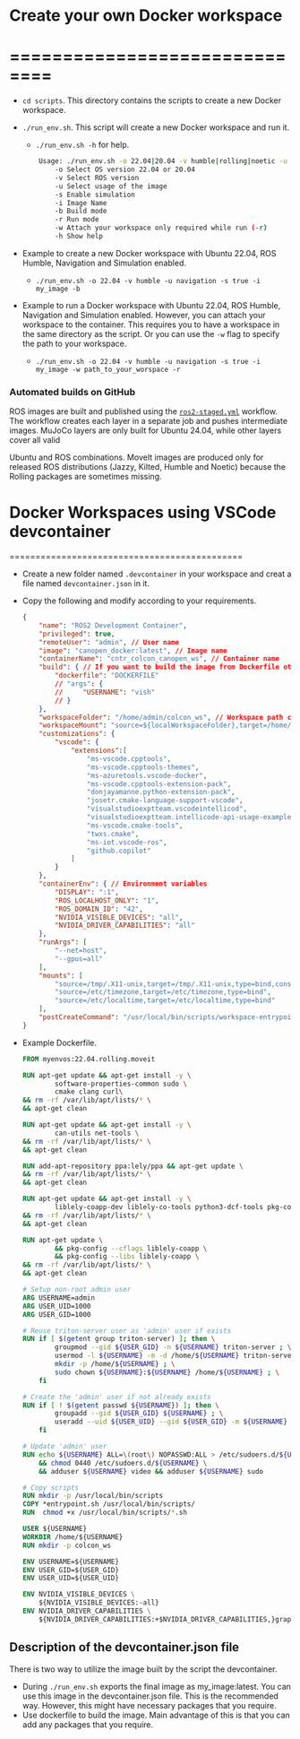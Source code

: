 # Create your own Docker workspace
# ==============================
- `cd scripts`. This directory contains the scripts to create a new Docker workspace.
- `./run_env.sh`. This script will create a new Docker workspace and run it.
    - `./run_env.sh -h` for help.

    ```bash
        Usage: ./run_env.sh -o 22.04|20.04 -v humble|rolling|noetic -u manipulation|navigation|both -s true|false -i image_name -b|-r -w dev_ws
            -o Select OS version 22.04 or 20.04
            -v Select ROS version
            -u Select usage of the image
            -s Enable simulation
            -i Image Name
            -b Build mode
            -r Run mode
            -w Attach your workspace only required while run (-r)
            -h Show help
    ```
- Example to create a new Docker workspace with Ubuntu 22.04, ROS Humble, Navigation and Simulation enabled.
    - `./run_env.sh -o 22.04 -v humble -u navigation -s true -i my_image -b`
- Example to run a Docker workspace with Ubuntu 22.04, ROS Humble, Navigation and Simulation enabled. However, you can attach your workspace to the container. This requires you to have a workspace in the same directory as the script. Or you can use the `-w` flag to specify the path to your workspace.
    - `./run_env.sh -o 22.04 -v humble -u navigation -s true -i my_image -w path_to_your_worspace -r`

### Automated builds on GitHub
ROS images are built and published using the
[`ros2-staged.yml`](../.github/workflows/ros2-staged.yml) workflow. The workflow
creates each layer in a separate job and pushes intermediate images. MuJoCo
layers are only built for Ubuntu&nbsp;24.04, while other layers cover all valid

Ubuntu and ROS combinations. MoveIt images are produced only for released ROS
distributions (Jazzy, Kilted, Humble and Noetic) because the Rolling packages
are sometimes missing.

# Docker Workspaces using VSCode devcontainer
=============================================
- Create a new folder named `.devcontainer` in your workspace and creat a file named `devcontainer.json` in it.
- Copy the following and modify according to your requirements.

    ```json
    {
        "name": "ROS2 Development Container",
        "privileged": true,
        "remoteUser": "admin", // User name
        "image": "canopen_docker:latest", // Image name
        "containerName": "cntr_colcon_canopen_ws", // Container name
        "build": { // If you want to build the image from Dockerfile otherwise comment this section. Also, this requires you to have a Dockerfile in the same directory as the devcontainer.json
            "dockerfile": "DOCKERFILE"
            // "args": {
            //     "USERNAME": "vish"
            // }
        },
        "workspaceFolder": "/home/admin/colcon_ws", // Workspace path created in dockerfile.
        "workspaceMount": "source=${localWorkspaceFolder},target=/home/admin/colcon_ws,type=bind", // Bind your workspace to the container
        "customizations": {
            "vscode": {
                "extensions":[
                    "ms-vscode.cpptools",
                    "ms-vscode.cpptools-themes",
                    "ms-azuretools.vscode-docker",
                    "ms-vscode.cpptools-extension-pack",
                    "donjayamanne.python-extension-pack",
                    "josetr.cmake-language-support-vscode",
                    "visualstudioexptteam.vscodeintellicod",
                    "visualstudioexptteam.intellicode-api-usage-examples",
                    "ms-vscode.cmake-tools",
                    "twxs.cmake",
                    "ms-iot.vscode-ros",
                    "github.copilot"
                ]
            }
        },
        "containerEnv": { // Environment variables
            "DISPLAY": ":1",
            "ROS_LOCALHOST_ONLY": "1",
            "ROS_DOMAIN_ID": "42",
            "NVIDIA_VISIBLE_DEVICES": "all",
            "NVIDIA_DRIVER_CAPABILITIES": "all"
        },
        "runArgs": [
            "--net=host",
            "--gpus=all"
        ],
        "mounts": [
            "source=/tmp/.X11-unix,target=/tmp/.X11-unix,type=bind,consistency=cached",
            "source=/etc/timezone,target=/etc/timezone,type=bind",
            "source=/etc/localtime,target=/etc/localtime,type=bind"
        ],
        "postCreateCommand": "/usr/local/bin/scripts/workspace-entrypoint.sh && sudo chown -R admin:admin /home/admin/colcon_ws" // Caution: This will run the entrypoint script in the dockerfile. You can modify it according to your requirements. Remember to change user name and workspace path.
    }
    ```
- Example Dockerfile.

    ```dockerfile
    FROM myenvos:22.04.rolling.moveit

    RUN apt-get update && apt-get install -y \
            software-properties-common sudo \
            cmake clang curl\
    && rm -rf /var/lib/apt/lists/* \
    && apt-get clean

    RUN apt-get update && apt-get install -y \
            can-utils net-tools \
    && rm -rf /var/lib/apt/lists/* \
    && apt-get clean

    RUN add-apt-repository ppa:lely/ppa && apt-get update \
    && rm -rf /var/lib/apt/lists/* \
    && apt-get clean

    RUN apt-get update && apt-get install -y \
            liblely-coapp-dev liblely-co-tools python3-dcf-tools pkg-config \
    && rm -rf /var/lib/apt/lists/* \
    && apt-get clean

    RUN apt-get update \
            && pkg-config --cflags liblely-coapp \
            && pkg-config --libs liblely-coapp \
    && rm -rf /var/lib/apt/lists/* \
    && apt-get clean

    # Setup non-root admin user
    ARG USERNAME=admin
    ARG USER_UID=1000
    ARG USER_GID=1000

    # Reuse triton-server user as 'admin' user if exists
    RUN if [ $(getent group triton-server) ]; then \
            groupmod --gid ${USER_GID} -n ${USERNAME} triton-server ; \
            usermod -l ${USERNAME} -m -d /home/${USERNAME} triton-server ; \
            mkdir -p /home/${USERNAME} ; \
            sudo chown ${USERNAME}:${USERNAME} /home/${USERNAME} ; \
        fi

    # Create the 'admin' user if not already exists
    RUN if [ ! $(getent passwd ${USERNAME}) ]; then \
            groupadd --gid ${USER_GID} ${USERNAME} ; \
            useradd --uid ${USER_UID} --gid ${USER_GID} -m ${USERNAME} ; \
        fi

    # Update 'admin' user
    RUN echo ${USERNAME} ALL=\(root\) NOPASSWD:ALL > /etc/sudoers.d/${USERNAME} \
        && chmod 0440 /etc/sudoers.d/${USERNAME} \
        && adduser ${USERNAME} video && adduser ${USERNAME} sudo

    # Copy scripts
    RUN mkdir -p /usr/local/bin/scripts
    COPY *entrypoint.sh /usr/local/bin/scripts/
    RUN  chmod +x /usr/local/bin/scripts/*.sh

    USER ${USERNAME}
    WORKDIR /home/${USERNAME}
    RUN mkdir -p colcon_ws

    ENV USERNAME=${USERNAME}
    ENV USER_GID=${USER_GID}
    ENV USER_UID=${USER_UID}

    ENV NVIDIA_VISIBLE_DEVICES \
        ${NVIDIA_VISIBLE_DEVICES:-all}
    ENV NVIDIA_DRIVER_CAPABILITIES \
        ${NVIDIA_DRIVER_CAPABILITIES:+$NVIDIA_DRIVER_CAPABILITIES,}graphics
    ```

## Description of the devcontainer.json file
There is two way to utilize the image built by the script the devcontainer.
- During `./run_env.sh` exports the final image as my_image:latest. You can use this image in the devcontainer.json file. This is the recommended way. However, this might have necessary packages that you require.
- Use dockerfile to build the image. Main advantage of this is that you can add any packages that you require.
